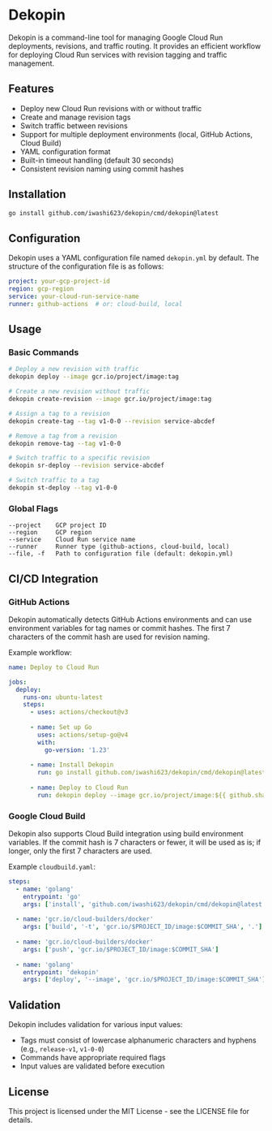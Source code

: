 # Dekopin

Dekopin is a command-line tool for managing Google Cloud Run deployments, revisions, and traffic routing. It provides an efficient workflow for deploying Cloud Run services with revision tagging and traffic management.

## Features

- Deploy new Cloud Run revisions with or without traffic
- Create and manage revision tags
- Switch traffic between revisions
- Support for multiple deployment environments (local, GitHub Actions, Cloud Build)
- YAML configuration format
- Built-in timeout handling (default 30 seconds)
- Consistent revision naming using commit hashes

## Installation

```bash
go install github.com/iwashi623/dekopin/cmd/dekopin@latest
```

## Configuration

Dekopin uses a YAML configuration file named `dekopin.yml` by default. The structure of the configuration file is as follows:

```yaml
project: your-gcp-project-id
region: gcp-region
service: your-cloud-run-service-name
runner: github-actions  # or: cloud-build, local
```

## Usage

### Basic Commands

```bash
# Deploy a new revision with traffic
dekopin deploy --image gcr.io/project/image:tag

# Create a new revision without traffic
dekopin create-revision --image gcr.io/project/image:tag

# Assign a tag to a revision
dekopin create-tag --tag v1-0-0 --revision service-abcdef

# Remove a tag from a revision
dekopin remove-tag --tag v1-0-0

# Switch traffic to a specific revision
dekopin sr-deploy --revision service-abcdef

# Switch traffic to a tag
dekopin st-deploy --tag v1-0-0
```

### Global Flags

```
--project    GCP project ID
--region     GCP region
--service    Cloud Run service name
--runner     Runner type (github-actions, cloud-build, local)
--file, -f   Path to configuration file (default: dekopin.yml)
```

## CI/CD Integration

### GitHub Actions

Dekopin automatically detects GitHub Actions environments and can use environment variables for tag names or commit hashes. The first 7 characters of the commit hash are used for revision naming.

Example workflow:

```yaml
name: Deploy to Cloud Run

jobs:
  deploy:
    runs-on: ubuntu-latest
    steps:
      - uses: actions/checkout@v3
      
      - name: Set up Go
        uses: actions/setup-go@v4
        with:
          go-version: '1.23'
          
      - name: Install Dekopin
        run: go install github.com/iwashi623/dekopin/cmd/dekopin@latest
        
      - name: Deploy to Cloud Run
        run: dekopin deploy --image gcr.io/project/image:${{ github.sha }}
```

### Google Cloud Build

Dekopin also supports Cloud Build integration using build environment variables. If the commit hash is 7 characters or fewer, it will be used as is; if longer, only the first 7 characters are used.

Example `cloudbuild.yaml`:

```yaml
steps:
  - name: 'golang'
    entrypoint: 'go'
    args: ['install', 'github.com/iwashi623/dekopin/cmd/dekopin@latest']
  
  - name: 'gcr.io/cloud-builders/docker'
    args: ['build', '-t', 'gcr.io/$PROJECT_ID/image:$COMMIT_SHA', '.']
  
  - name: 'gcr.io/cloud-builders/docker'
    args: ['push', 'gcr.io/$PROJECT_ID/image:$COMMIT_SHA']
  
  - name: 'golang'
    entrypoint: 'dekopin'
    args: ['deploy', '--image', 'gcr.io/$PROJECT_ID/image:$COMMIT_SHA']
```

## Validation

Dekopin includes validation for various input values:

- Tags must consist of lowercase alphanumeric characters and hyphens (e.g., `release-v1`, `v1-0-0`)
- Commands have appropriate required flags
- Input values are validated before execution

## License

This project is licensed under the MIT License - see the LICENSE file for details.
